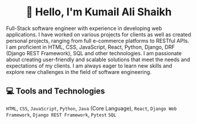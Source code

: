 <div style="text-align: center;">
    <h1><strong>👋 Hello, I'm Kumail Ali Shaikh</strong></h1>
</div>
Full-Stack software engineer with experience in developing web applications. I have worked on various projects for clients as well as created personal projects, ranging from full e-commerce platforms to RESTful APIs. I am proficient in HTML, CSS, JavaScript, React, Python, Django, DRF (Django REST Framework), SQL and other technologies. I am passionate about creating user-friendly and scalable solutions that meet the needs and expectations of my clients. I am always eager to learn new skills and explore new challenges in the field of software engineering.

## **💻 Tools and Technologies**

`HTML`, `CSS`, `JavaScript`, `Python`, `Java` (Core Language), `React`, `Django Web Framework`, `Django REST Framework`, `Pytest` `SQL`

<!---
- 👋 Hi, I’m @kumailalidev
- 👀 I’m interested in ...
- 🌱 I’m currently learning ...
- 💞️ I’m looking to collaborate on ...
- 📫 How to reach me ...
--->

<!---
kumailalidev/kumailalidev is a ✨ special ✨ repository because its `README.md` (this file) appears on your GitHub profile.
You can click the Preview link to take a look at your changes.
--->
